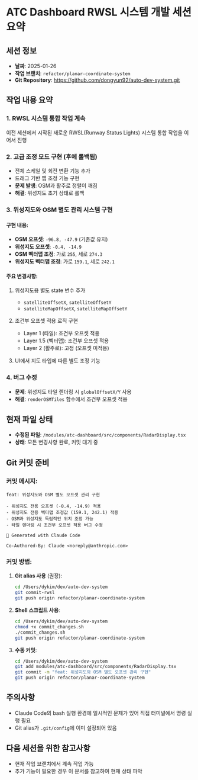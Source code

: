 # ATC Dashboard RWSL 시스템 개발 세션 요약

## 세션 정보
- **날짜**: 2025-01-26
- **작업 브랜치**: `refactor/planar-coordinate-system`
- **Git Repository**: https://github.com/dongyun92/auto-dev-system.git

## 작업 내용 요약

### 1. RWSL 시스템 통합 작업 계속
이전 세션에서 시작된 새로운 RWSL(Runway Status Lights) 시스템 통합 작업을 이어서 진행

### 2. 고급 조정 모드 구현 (후에 롤백됨)
- 전체 스케일 및 회전 변환 기능 추가
- 드래그 기반 맵 조정 기능 구현
- **문제 발생**: OSM과 활주로 정렬이 깨짐
- **해결**: 위성지도 초기 상태로 롤백

### 3. 위성지도와 OSM 별도 관리 시스템 구현
#### 구현 내용:
- **OSM 오프셋**: `-96.8, -47.9` (기존값 유지)
- **위성지도 오프셋**: `-0.4, -14.9`
- **OSM 벡터맵 조정**: 가로 `255`, 세로 `274.3`
- **위성지도 벡터맵 조정**: 가로 `159.1`, 세로 `242.1`

#### 주요 변경사항:
1. 위성지도용 별도 state 변수 추가
   - `satelliteOffsetX`, `satelliteOffsetY`
   - `satelliteMapOffsetX`, `satelliteMapOffsetY`

2. 조건부 오프셋 적용 로직 구현
   - Layer 1 (타일): 조건부 오프셋 적용
   - Layer 1.5 (벡터맵): 조건부 오프셋 적용
   - Layer 2 (활주로): 고정 (오프셋 미적용)

3. UI에서 지도 타입에 따른 별도 조정 기능

### 4. 버그 수정
- **문제**: 위성지도 타일 렌더링 시 `globalOffsetX/Y` 사용
- **해결**: `renderOSMTiles` 함수에서 조건부 오프셋 적용

## 현재 파일 상태
- **수정된 파일**: `/modules/atc-dashboard/src/components/RadarDisplay.tsx`
- **상태**: 모든 변경사항 완료, 커밋 대기 중

## Git 커밋 준비
### 커밋 메시지:
```
feat: 위성지도와 OSM 별도 오프셋 관리 구현

- 위성지도 전용 오프셋 (-0.4, -14.9) 적용
- 위성지도 전용 벡터맵 조정값 (159.1, 242.1) 적용
- OSM과 위성지도 독립적인 위치 조정 가능
- 타일 렌더링 시 조건부 오프셋 적용 버그 수정

🤖 Generated with Claude Code

Co-Authored-By: Claude <noreply@anthropic.com>
```

### 커밋 방법:
1. **Git alias 사용** (권장):
   ```bash
   cd /Users/dykim/dev/auto-dev-system
   git commit-rwsl
   git push origin refactor/planar-coordinate-system
   ```

2. **Shell 스크립트 사용**:
   ```bash
   cd /Users/dykim/dev/auto-dev-system
   chmod +x commit_changes.sh
   ./commit_changes.sh
   git push origin refactor/planar-coordinate-system
   ```

3. **수동 커밋**:
   ```bash
   cd /Users/dykim/dev/auto-dev-system
   git add modules/atc-dashboard/src/components/RadarDisplay.tsx
   git commit -m "feat: 위성지도와 OSM 별도 오프셋 관리 구현"
   git push origin refactor/planar-coordinate-system
   ```

## 주의사항
- Claude Code의 bash 실행 환경에 일시적인 문제가 있어 직접 터미널에서 명령 실행 필요
- Git alias가 `.git/config`에 이미 설정되어 있음

## 다음 세션을 위한 참고사항
- 현재 작업 브랜치에서 계속 작업 가능
- 추가 기능이 필요한 경우 이 문서를 참고하여 현재 상태 파악